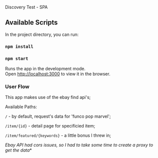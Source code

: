 Discovery Test - SPA

## Available Scripts

In the project directory, you can run:
### `npm install`
### `npm start`

Runs the app in the development mode.<br />
Open [http://localhost:3000](http://localhost:3000) to view it in the browser.


### User Flow
This app makes use of the ebay find api's;

Available Paths: 

`/`    -  by default, request's data for 'funco pop marvel';

`/item/{id}` - detail page for specificied item;

`/item/featured/{keywords}` - a little bonus I threw in;

*Ebay API had cors issues, so I had to take some time to create a proxy to get the data**

